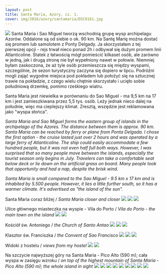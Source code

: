 ```yaml
---
layout: post
title: Santa Maria, Azory, cz. 1.
cover: img/2016/azory/santamaria/DSC0161.jpg
---
```

<img src="/img/2016/azory/santamaria/DSC0161.jpg">
Santa Maria i Sao Miguel tworzą wschodnią grupę wysp archipelagu Azorów. Oddalone są od siebie o ok. 90 km. Na Santę Marię można dostać się promem lub samolotem z Ponty Delgady. Ja skorzystałam z tej pierwszej opcji - rejs trwał nieco ponad 2h i odbywał się dużym promem linii Atlanticoline. Statek z łatwością mógł pomieścić kilkaset osób, ale zarówno w jedną, jak i drugą stronę nie był wypełniony nawet w połowie. Niemniej byłam zaskoczona, że aż tyle osób przemieszcza się między wyspami, szczególnie, że sezon turystyczny zaczyna się dopiero w lipcu. Podróźni mogli zająć wygodne miejsca pod pokładem lub położyć się na sztucznej trawie na pokładzie, z czego wielu chętnie skorzystało i ucięło sobie południową drzemkę, pomimo rześkiego wiatru.

Santa Maria jest niewielka w porównaniu do Sao Miguel - ma 9,5 km na 17 km i jest zamieszkiwana przez 5,5 tys. osób. Leży jednak nieco dalej na południe, więc ma cieplejszy klimat. Zresztą, wszędzie jest reklamowana jako "wyspa słońca".

<i>Santa Maria and Sao Miguel forms the eastern group of islands in the archipelago of the Azores. The distance between them is approx. 90 km. Santa Maria can be reached by ferry or plane from Ponta Delgada. I chose the first option - the cruise lasted just over 2 hours and was operated by a large ferry of Atlanticoline. The ship could easily accommodate a few hundred people, but it was not even half full both ways. However, I was surprised that so many people move between the islands, especially the tourist season only begins in July. Travelers can take a comfortable seat below deck or lie down on the artificial grass on board. Many people took that opportunity and had a nap, despite the brisk wind.

Santa Maria is small compared to the Sao Miguel - 9.5 km x 17 km and is inhabited by 5.500 people. However, it lies a little further south, so it has a warmer climate. It's advertised as "the island of the sun".</i>

Santa Maria coraz bliżej / <i>Santa Maria closer and closer</i>
<img src="/img/2016/azory/santamaria/DSC0063.jpg">
<img src="/img/2016/azory/santamaria/DSC0091.jpg">
<img src="/img/2016/azory/santamaria/DSC0095.jpg">

Ulice głównego miasteczka na wyspie - Vila do Porto / <i>Vila do Porto - the main town on the island</i>
<img src="/img/2016/azory/santamaria/DSC0100.jpg">
<img src="/img/2016/azory/santamaria/DSC0111.jpg">

Kościół św. Antoniego / <i>the Church of Santo Antao</i>
<img src="/img/2016/azory/santamaria/DSC0114.jpg">
<img src="/img/2016/azory/santamaria/DSC0116.jpg">
<img src="/img/2016/azory/santamaria/DSC0119.jpg">

Klasztor św. Franciszka / <i>the Convent of Sao Francisco </i>
<img src="/img/2016/azory/santamaria/DSC0133.jpg">
<img src="/img/2016/azory/santamaria/DSC0142.jpg">
<img src="/img/2016/azory/santamaria/DSC0146.jpg">

Widoki z hostelu / <i>views from my hostel</i>
<img src="/img/2016/azory/santamaria/DSC0149.jpg">
<img src="/img/2016/azory/santamaria/DSC0155.jpg">

Na szczycie najwyższej góry na Santa Maria - Pico Alto (590 m); cała wyspa w zasięgu wzroku / <i>on top of the highest mountain of Santa Maria - Pico Alto (590 m); the whole island in sight </i>
<img src="/img/2016/azory/santamaria/DSC0166.jpg">
<img src="/img/2016/azory/santamaria/DSC0169.jpg">
<img src="/img/2016/azory/santamaria/DSC0172.jpg">
<img src="/img/2016/azory/santamaria/DSC0211.jpg">
<img src="/img/2016/azory/santamaria/DSC0215.jpg">
<img src="/img/2016/azory/santamaria/DSC0217.jpg">
<img src="/img/2016/azory/santamaria/PicoAlto.jpg">
<img src="/img/2016/azory/santamaria/PicoAlto3.jpg">
<img src="/img/2016/azory/santamaria/PicoAlto2.jpg">

<div class="fb-comments" data-href="http://emilkape.github.io/Santa-Maria-2016" data-numposts="5" data-width="100%"></div>
